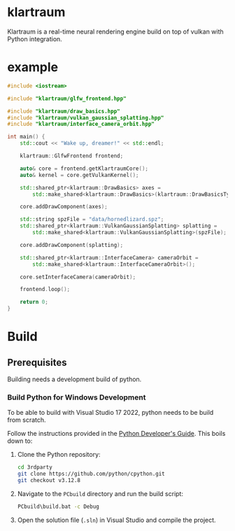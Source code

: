 # klartraum
Klartraum is a real-time neural rendering engine build on top of vulkan with Python integration.

# example
```cpp
#include <iostream>

#include "klartraum/glfw_frontend.hpp"

#include "klartraum/draw_basics.hpp"
#include "klartraum/vulkan_gaussian_splatting.hpp"
#include "klartraum/interface_camera_orbit.hpp"

int main() {
    std::cout << "Wake up, dreamer!" << std::endl;

    klartraum::GlfwFrontend frontend;

    auto& core = frontend.getKlartraumCore();
    auto& kernel = core.getVulkanKernel();

    std::shared_ptr<klartraum::DrawBasics> axes =
        std::make_shared<klartraum::DrawBasics>(klartraum::DrawBasicsType::Axes);

    core.addDrawComponent(axes);

    std::string spzFile = "data/hornedlizard.spz";
    std::shared_ptr<klartraum::VulkanGaussianSplatting> splatting =
        std::make_shared<klartraum::VulkanGaussianSplatting>(spzFile);

    core.addDrawComponent(splatting);

    std::shared_ptr<klartraum::InterfaceCamera> cameraOrbit =
        std::make_shared<klartraum::InterfaceCameraOrbit>();

    core.setInterfaceCamera(cameraOrbit);

    frontend.loop();

    return 0;
}
```
# Build
## Prerequisites
Building needs a development build of python.

### Build Python for Windows Development

To be able to build with Visual Studio 17 2022, python needs to be build from scratch.

Follow the instructions provided in the [Python Developer's Guide](https://devguide.python.org/getting-started/setup-building/). This boils down to:

1. Clone the Python repository:
    ```sh
    cd 3rdparty
    git clone https://github.com/python/cpython.git
    git checkout v3.12.8
    ```

2. Navigate to the `PCbuild` directory and run the build script:
    ```sh
    PCbuild\build.bat -c Debug
    ```

3. Open the solution file (`.sln`) in Visual Studio and compile the project.


